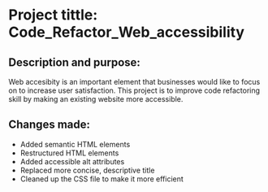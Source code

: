 # Project tittle: Code_Refactor_Web_accessibility

## Description and purpose:
Web accesibity is an important element that businesses would like to focus on to increase user satisfaction. This project is to improve code refactoring skill by making an existing website more accessible.

## Changes made:

* Added semantic HTML elements
* Restructured HTML elements
* Added accessible alt attributes
* Replaced more concise, descriptive title
* Cleaned up the CSS file to make it more efficient


